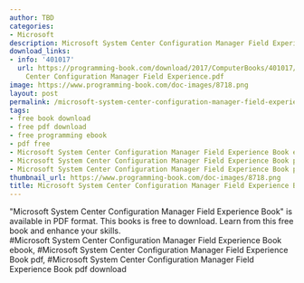 ```yaml
---
author: TBD
categories:
- Microsoft
description: Microsoft System Center Configuration Manager Field Experience Book
download_links:
- info: '401017'
  url: https://programming-book.com/download/2017/ComputerBooks/401017/Microsoft System
    Center Configuration Manager Field Experience.pdf
image: https://www.programming-book.com/doc-images/8718.png
layout: post
permalink: /microsoft-system-center-configuration-manager-field-experience-book.html
tags:
- free book download
- free pdf download
- free programming ebook
- pdf free
- Microsoft System Center Configuration Manager Field Experience Book ebook
- Microsoft System Center Configuration Manager Field Experience Book pdf
- Microsoft System Center Configuration Manager Field Experience Book pdf download
thumbnail_url: https://www.programming-book.com/doc-images/8718.png
title: Microsoft System Center Configuration Manager Field Experience Book
---
```


 
<div class="item-desc text-justify">
  "Microsoft System Center Configuration Manager Field Experience Book" is available in PDF format. This books is free to download. Learn from this free book and enhance your skills.
  <br>
  #Microsoft System Center Configuration Manager Field Experience Book ebook, #Microsoft System Center Configuration Manager Field Experience Book pdf, #Microsoft System Center Configuration Manager Field Experience Book pdf download
</div>